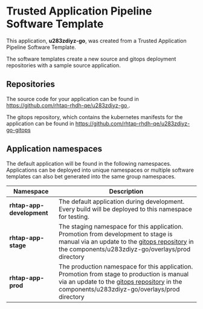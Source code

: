 # Trusted Application Pipeline Software Template

This application, **u283zdiyz-go**, was created from a Trusted Application Pipeline Software Template.

The software templates create a new source and gitops deployment repositories with a sample source application. 

## Repositories

The source code for your application can be found in [https://github.com/rhtap-rhdh-qe/u283zdiyz-go ](https://github.com/rhtap-rhdh-qe/u283zdiyz-go ).
 
The gitops repository, which contains the kubernetes manifests for the application can be found in 
[https://github.com/rhtap-rhdh-qe/u283zdiyz-go-gitops ](https://github.com/rhtap-rhdh-qe/u283zdiyz-go-gitops ) 

## Application namespaces 

The default application will be found in the following namespaces. Applications can be deployed into unique namespaces or multiple software templates can also bet generated into the same group namespaces.  

|  Namespace   |  Description   |  
| -------- | -------- |   
| **rhtap-app-development** | The default application during development. Every build will be deployed to this namespace for testing. | 
| **rhtap-app-stage** | The staging namespace for this application. Promotion from development to stage is manual via an update to the [gitops repository](https://github.com/rhtap-rhdh-qe/u283zdiyz-go-gitops ) in the components/u283zdiyz-go/overlays/prod directory |  
| **rhtap-app-prod** | The production namespace for this application. Promotion from stage to production is manual via an update to the [gitops repository](https://github.com/rhtap-rhdh-qe/u283zdiyz-go-gitops ) in the components/u283zdiyz-go/overlays/prod directory | 